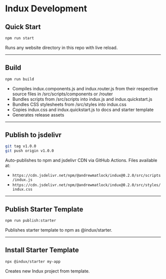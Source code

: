 # Indux Development


## Quick Start

```bash
npm run start
```
Runs any website directory in this repo with live reload.

---


## Build

```bash
npm run build
```
- Compiles indux.components.js and indux.router.js from their respective source files in /src/scripts/components or /router
- Bundles scripts from /src/scripts into indux.js and indux.quickstart.js
- Bundles CSS stylesheets from /src/styles into indux.css
- Copies indux.css and indux.quickstart.js to docs and starter template
- Generates release assets


---


## Publish to jsdelivr

```bash
git tag v1.0.0
git push origin v1.0.0
```
Auto-publishes to npm and jsdelivr CDN via GitHub Actions. Files available at:
- `https://cdn.jsdelivr.net/npm/@andrewmatlock/indux@0.2.0/src/scripts/indux.js`
- `https://cdn.jsdelivr.net/npm/@andrewmatlock/indux@0.2.0/src/styles/indux.css`


---


## Publish Starter Template

```bash
npm run publish:starter
```
Publishes starter template to npm as @indux/starter.


---


## Install Starter Template

```bash
npx @indux/starter my-app
```
Creates new Indux project from template.